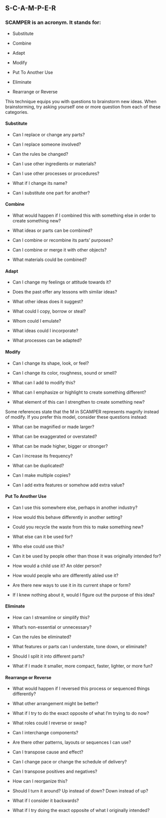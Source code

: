 ## S-C-A-M-P-E-R
### SCAMPER is an acronym. It stands for:

* Substitute

* Combine

* Adapt

* Modify

* Put To Another Use

* Eliminate

* Rearrange or Reverse 


This technique equips you with questions to brainstorm new ideas. When brainstorming, try asking yourself one or more question from each of these categories.

#### Substitute

* Can I replace or change any parts?

* Can I replace someone involved?

* Can the rules be changed?

* Can I use other ingredients or materials?

* Can I use other processes or procedures?

* What if I change its name?

* Can I substitute one part for another?


#### Combine

* What would happen if I combined this with something else in order to create something new?

* What ideas or parts can be combined?

* Can I combine or recombine its parts’ purposes?

* Can I combine or merge it with other objects?

* What materials could be combined?


#### Adapt

* Can I change my feelings or attitude towards it?

* Does the past offer any lessons with similar ideas?

* What other ideas does it suggest?

* What could I copy, borrow or steal?

* Whom could I emulate?

* What ideas could I incorporate?

* What processes can be adapted?

#### Modify

* Can I change its shape, look, or feel?

* Can I change its color, roughness, sound or smell?

* What can I add to modify this?

* What can I emphasize or highlight to create something different?

* What element of this can I strengthen to create something new?

Some references state that the M in SCAMPER represents magnify instead of modify. If you prefer this model, consider these questions instead:

* What can be magnified or made larger?

* What can be exaggerated or overstated?

* What can be made higher, bigger or stronger?

* Can I increase its frequency?

* What can be duplicated?

* Can I make multiple copies?

* Can I add extra features or somehow add extra value?

#### Put To Another Use

* Can I use this somewhere else, perhaps in another industry?

* How would this behave differently in another setting?

* Could you recycle the waste from this to make something new?

* What else can it be used for?

* Who else could use this?

* Can it be used by people other than those it was originally intended for?

* How would a child use it? An older person?

* How would people who are differently abled use it?

* Are there new ways to use it in its current shape or form?

* If I knew nothing about it, would I figure out the purpose of this idea?


#### Eliminate

* How can I streamline or simplify this?

* What’s non-essential or unnecessary?

* Can the rules be eliminated?

* What features or parts can I understate, tone down, or eliminate?

* Should I split it into different parts?

* What if I made it smaller, more compact, faster, lighter, or more fun?


#### Rearrange or Reverse

* What would happen if I reversed this process or sequenced things differently?

* What other arrangement might be better?

* What if I try to do the exact opposite of what I’m trying to do now?

* What roles could I reverse or swap?

* Can I interchange components?

* Are there other patterns, layouts or sequences I can use?

* Can I transpose cause and effect?

* Can I change pace or change the schedule of delivery?

* Can I transpose positives and negatives?

* How can I reorganize this?

* Should I turn it around? Up instead of down? Down instead of up?

* What if I consider it backwards?

* What if I try doing the exact opposite of what I originally intended?
